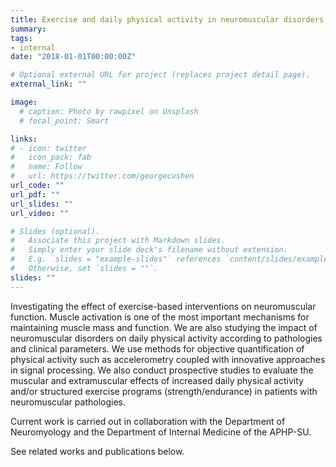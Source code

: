 ```yaml
---
title: Exercise and daily physical activity in neuromuscular disorders and other clinical populations
summary: 
tags:
- internal
date: "2018-01-01T00:00:00Z"

# Optional external URL for project (replaces project detail page).
external_link: ""

image:
  # caption: Photo by rawpixel on Unsplash
  # focal_point: Smart

links:
# - icon: twitter
#   icon_pack: fab
#   name: Follow
#   url: https://twitter.com/georgecushen
url_code: ""
url_pdf: ""
url_slides: ""
url_video: ""

# Slides (optional).
#   Associate this project with Markdown slides.
#   Simply enter your slide deck's filename without extension.
#   E.g. `slides = "example-slides"` references `content/slides/example-slides.md`.
#   Otherwise, set `slides = ""`.
slides: ""
---
```

Investigating the effect of exercise-based interventions on neuromuscular function.
Muscle activation is one of the most important mechanisms for maintaining muscle mass and function. We are also studying the impact of neuromuscular disorders on daily physical activity according to pathologies and clinical parameters. We use methods for objective quantification of physical activity such as accelerometry coupled with innovative approaches in signal processing.
We also conduct prospective studies to evaluate the muscular and extramuscular effects of increased daily physical activity and/or structured exercise programs (strength/endurance) in patients with neuromuscular pathologies.

Current work is carried out in collaboration with the Department of Neuromyology and the Department of Internal Medicine of the APHP-SU.

See related works and publications below.
